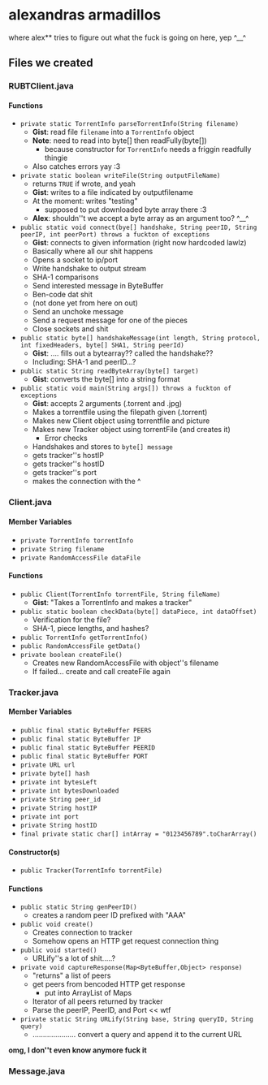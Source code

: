 alexandras armadillos
====

where alex** tries to figure out what the fuck is going on here, yep ^__^

## Files we created

### RUBTClient.java

#### Functions

* `private static TorrentInfo parseTorrentInfo(String filename)`
	* **Gist**: read file `filename` into a `TorrentInfo` object
	* **Note**: need to read into byte[] then readFully(byte[]) 
		* because constructor for `TorrentInfo` needs a friggin readfully thingie
	* Also catches errors yay :3 
* `private static boolean writeFile(String outputFileName)`
	* returns `TRUE` if wrote, and yeah
	* **Gist**: writes to a file indicated by outputfilename 
	* At the moment: writes "testing" 
		* supposed to put downloaded byte array there :3 
	* **Alex**: shouldn''t we accept a byte array as an argument too? ^__^
* `public static void connect(bye[] handshake, String peerID, String peerIP, int peerPort) throws a fuckton of exceptions`
	* **Gist**: connects to given information (right now hardcoded lawlz)
	* Basically where all our shit happens
	* Opens a socket to ip/port
	* Write handshake to output stream
	* SHA-1 comparisons
	* Send interested message in ByteBuffer
	* Ben-code dat shit 
	* (not done yet from here on out)
	* Send an unchoke message
	* Send a request message for one of the pieces
	* Close sockets and shit
* `public static byte[] handshakeMessage(int length, String protocol, int fixedHeaders, byte[] SHA1, String peerId)`
	* **Gist**: .... fills out a bytearray?? called the handshake??
	* Including: SHA-1 and peerID...? 
* `public static String readByteArray(byte[] target)`
	* **Gist**: converts the byte[] into a string format
* `public static void main(String args[]) throws a fuckton of exceptions`
	* **Gist**: accepts 2 arguments (.torrent and .jpg) 
	* Makes a torrentfile using the filepath given (.torrent)
	* Makes new Client object using torrentfile and picture
	* Makes new Tracker object using torrentFile (and creates it)
		* Error checks
	* Handshakes and stores to `byte[] message`
	* gets tracker''s hostIP
	* gets tracker''s hostID
	* gets tracker''s port
	* makes the connection with the ^ 


### Client.java

#### Member Variables

* `private TorrentInfo torrentInfo`
* `private String filename`
* `private RandomAccessFile dataFile`

#### Functions

* `public Client(TorrentInfo torrentFile, String fileName)`
	* **Gist**: "Takes a TorrentInfo and makes a tracker"
* `public static boolean checkData(byte[] dataPiece, int dataOffset)`
	* Verification for the file? 
	* SHA-1, piece lengths, and hashes? 
* `public TorrentInfo getTorrentInfo()`
* `public RandomAccessFile getData()`
* `private boolean createFile()`
	* Creates new RandomAccessFile with object''s filename
	* If failed... create and call createFile again



### Tracker.java

#### Member Variables

* `public final static ByteBuffer PEERS`
* `public final static ByteBuffer IP`
* `public final static ByteBuffer PEERID`
* `public final static ByteBuffer PORT`
* `private URL url`
* `private byte[] hash`
* `private int bytesLeft`
* `private int bytesDownloaded`
* `private String peer_id`
* `private String hostIP`
* `private int port`
* `private String hostID`
* `final private static char[] intArray = "0123456789".toCharArray()`

#### Constructor(s)

* `public Tracker(TorrentInfo torrentFile)`

#### Functions

* `public static String genPeerID()`
	* creates a random peer ID prefixed with "AAA"
* `public void create()`
	* Creates connection to tracker
	* Somehow opens an HTTP get request connection thing
* `public void started()`
	* URLify''s a lot of shit.....? 
* `private void captureResponse(Map<ByteBuffer,Object> response)`
	* "returns" a list of peers
	* get peers from bencoded HTTP get response 
		* put into ArrayList of Maps
	* Iterator of all peers returned by tracker
	* Parse the peerIP, PeerID, and Port 	 << wtf
* `private static String URLify(String base, String queryID, String query)`
	* ..................... convert a query and append it to the current URL 

**omg, I don''t even know anymore fuck it**






### Message.java
